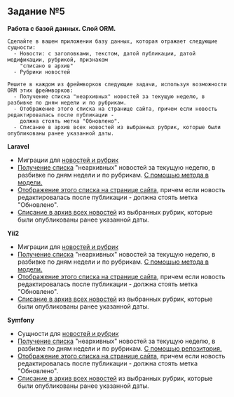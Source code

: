 ## Задание №5
**Работа с базой данных. Слой ORM.**
```
Сделайте в вашем приложении базу данных, которая отражает следующие сущности:
  - Новости: с заголовками, текстом, датой публикации, датой модификации, рубрикой, признаком 
    "списано в архив"
  - Рубрики новостей
  
Решите в каждом из фреймворков следующие задачи, используя возможности ORM этих фреймворков:
  - Получение списка "неархивных" новостей за текущую неделю, в разбивке по дням недели и по рубрикам.
  - Отображение этого списка на странице сайта, причем если новость редактировалась после публикации - 
    должна стоять метка "Обновлено".
  - Списание в архив всех новостей из выбранных рубрик, которые были опубликованы ранее указанной даты.
```

**Laravel**
 * Миграции для [новостей и рубрик](https://github.com/skiphog/profit-laravel/tree/master/database/migrations)
 * [Получение списка](https://github.com/skiphog/profit-laravel/blob/master/app/Http/Controllers/NewsController.php#L23) "неархивных" новостей за текущую неделю, в разбивке по дням недели и по рубрикам. [С помощью метода в модели.](https://github.com/skiphog/profit-laravel/blob/master/app/Article.php#L65)
 * [Отображение этого списка на странице сайта](https://github.com/skiphog/profit-laravel/blob/master/resources/views/newsByRubrics.blade.php#L29), причем если новость редактировалась после публикации - должна стоять метка "Обновлено".
 * [Списание в архив всех новостей](https://github.com/skiphog/profit-laravel/blob/master/app/Http/Controllers/NewsController.php#L36) из выбранных рубрик, которые были опубликованы ранее указанной даты.
 
 **Yii2**
 * Миграции для [новостей и рубрик](https://github.com/skiphog/profit-yii2/tree/master/migrations)
 * [Получение списка](https://github.com/skiphog/profit-yii2/blob/master/controllers/NewsController.php#L22) "неархивных" новостей за текущую неделю, в разбивке по дням недели и по рубрикам. [С помощью метода в модели.](https://github.com/skiphog/profit-yii2/blob/master/models/Article.php#L65)
 * [Отображение этого списка на странице сайта](https://github.com/skiphog/profit-yii2/blob/master/views/news/newsByRubrics.php#L30), причем если новость редактировалась после публикации - должна стоять метка "Обновлено".
 * [Списание в архив всех новостей](https://github.com/skiphog/profit-yii2/blob/master/controllers/NewsController.php#L32) из выбранных рубрик, которые были опубликованы ранее указанной даты.
 
  **Symfony**
  * Сущности для [новостей и рубрик](https://github.com/skiphog/profit-symfony/tree/master/src/AppBundle/Entity)
  * [Получение списка](https://github.com/skiphog/profit-symfony/blob/master/src/AppBundle/Controller/NewsController.php#L31) "неархивных" новостей за текущую неделю, в разбивке по дням недели и по рубрикам. [С помощью репозитория.](https://github.com/skiphog/profit-symfony/blob/master/src/AppBundle/Repository/NewsRepository.php#L29)
  * [Отображение этого списка на странице сайта](https://github.com/skiphog/profit-symfony/blob/master/app/Resources/views/news/news.html.twig#L23), причем если новость редактировалась после публикации - должна стоять метка "Обновлено".
  * [Списание в архив всех новостей](https://github.com/skiphog/profit-symfony/blob/master/src/AppBundle/Repository/NewsRepository.php#L53) из выбранных рубрик, которые были опубликованы ранее указанной даты.
 
